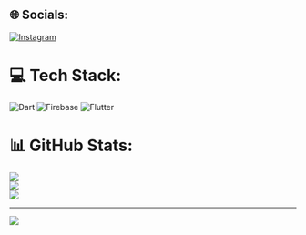 
## 🌐 Socials:
[![Instagram](https://img.shields.io/badge/Instagram-%23E4405F.svg?logo=Instagram&logoColor=white)](https://instagram.com/_.sujan._) 

# 💻 Tech Stack:
![Dart](https://img.shields.io/badge/dart-%230175C2.svg?style=for-the-badge&logo=dart&logoColor=white) ![Firebase](https://img.shields.io/badge/firebase-%23039BE5.svg?style=for-the-badge&logo=firebase) ![Flutter](https://img.shields.io/badge/Flutter-%2302569B.svg?style=for-the-badge&logo=Flutter&logoColor=white)
# 📊 GitHub Stats:
![](https://github-readme-stats.vercel.app/api?username=sujanae&theme=dark&hide_border=false&include_all_commits=false&count_private=true)<br/>
![](https://github-readme-streak-stats.herokuapp.com/?user=sujanae&theme=dark&hide_border=false)<br/>
![](https://github-readme-stats.vercel.app/api/top-langs/?username=sujanae&theme=dark&hide_border=false&include_all_commits=false&count_private=true&layout=compact)

---
[![](https://visitcount.itsvg.in/api?id=sujanae&icon=0&color=0)](https://visitcount.itsvg.in)

<!-- Proudly created with GPRM ( https://gprm.itsvg.in ) -->
